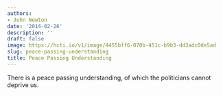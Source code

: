 ```yaml
---
authors:
- John Newton
date: '2014-02-26'
description: ''
draft: false
image: https://hcti.io/v1/image/4455bff6-070b-451c-b9b3-dd3adc0de5ad
slug: peace-passing-understanding
title: Peace Passing Understanding
---
```


There is a peace passing understanding, of which the politicians cannot deprive us.